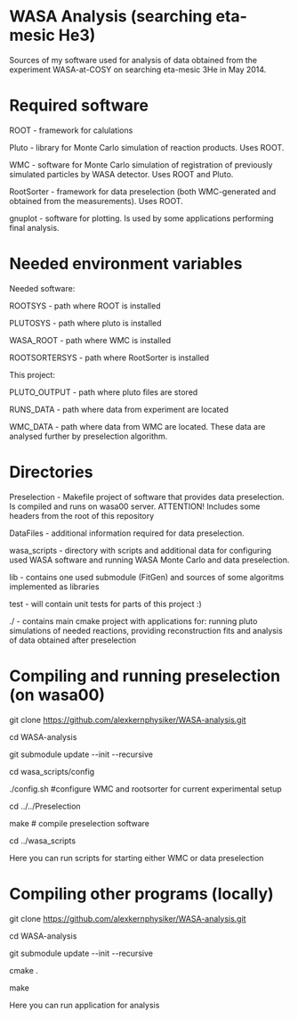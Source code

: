 WASA Analysis (searching eta-mesic He3)
=======================================
Sources of my software used for analysis of data obtained from the experiment WASA-at-COSY on searching eta-mesic 3He in May 2014.



Required software
=================

ROOT - framework for calulations

Pluto - library for Monte Carlo simulation of reaction products. Uses ROOT.

WMC - software for Monte Carlo simulation of registration of previously simulated particles by WASA detector. Uses ROOT and Pluto.

RootSorter - framework for data preselection (both WMC-generated and obtained from the measurements). Uses ROOT.

gnuplot - software for plotting. Is used by some applications performing final analysis.



Needed environment variables
============================

Needed software:

ROOTSYS - path where ROOT is installed

PLUTOSYS - path where pluto is installed

WASA_ROOT - path where WMC is installed

ROOTSORTERSYS - path where RootSorter is installed

This project:

PLUTO_OUTPUT - path where pluto files are stored

RUNS_DATA - path where data from experiment are located

WMC_DATA - path where data from WMC are located. These data are analysed further by preselection algorithm.



Directories
===========

Preselection - Makefile project of software that provides data preselection. 
Is compiled and runs on wasa00 server. ATTENTION! Includes some headers from the root of this repository

DataFiles - additional information required for data preselection.

wasa_scripts - directory with scripts and additional data for configuring used WASA software and running WASA Monte Carlo and data preselection.

lib - contains one used submodule (FitGen) and sources of some algoritms implemented as libraries

test - will contain unit tests for parts of this project :)

./ - contains main cmake project with applications for: running pluto simulations of needed reactions, providing reconstruction fits and analysis of data obtained after preselection



Compiling and running preselection (on wasa00)
============================================

git clone https://github.com/alexkernphysiker/WASA-analysis.git

cd WASA-analysis

git submodule update --init --recursive

cd wasa_scripts/config

./config.sh #configure WMC and rootsorter for current experimental setup

cd ../../Preselection

make # compile preselection software

cd ../wasa_scripts

Here you can run scripts for starting either WMC or data preselection



Compiling other programs (locally)
========================

git clone https://github.com/alexkernphysiker/WASA-analysis.git

cd WASA-analysis

git submodule update --init --recursive

cmake .

make

Here you can run application for analysis

